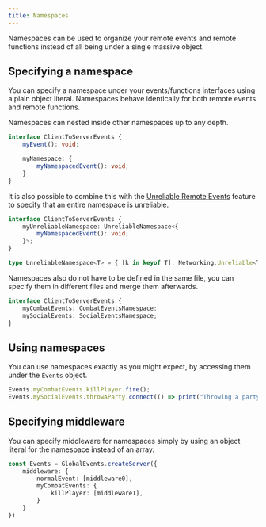 ```yaml
---
title: Namespaces
---
```


Namespaces can be used to organize your remote events and remote functions instead of all being under a single massive object.

## Specifying a namespace
You can specify a namespace under your events/functions interfaces using a plain object literal.
Namespaces behave identically for both remote events and remote functions.

Namespaces can nested inside other namespaces up to any depth.

```ts
interface ClientToServerEvents {
	myEvent(): void;

	myNamespace: {
		myNamespacedEvent(): void;
	}
}
```

It is also possible to combine this with the [Unreliable Remote Events](./remote-events.md#unreliable-events) feature to specify that an entire namespace is unreliable.

```ts
interface ClientToServerEvents {
	myUnreliableNamespace: UnreliableNamespace<{
		myNamespacedEvent(): void;
	}>;
}

type UnreliableNamespace<T> = { [k in keyof T]: Networking.Unreliable<T[k]> };
```

Namespaces also do not have to be defined in the same file, you can specify them in different files and merge them afterwards.

```ts
interface ClientToServerEvents {
	myCombatEvents: CombatEventsNamespace;
	mySocialEvents: SocialEventsNamespace;
}
```

## Using namespaces
You can use namespaces exactly as you might expect, by accessing them under the `Events` object.

```ts
Events.myCombatEvents.killPlayer.fire();
Events.mySocialEvents.throwAParty.connect(() => print("Throwing a party!"));
```

## Specifying middleware
You can specify middleware for namespaces simply by using an object literal for the namespace instead of an array.

```ts
const Events = GlobalEvents.createServer({
	middleware: {
		normalEvent: [middleware0],
		myCombatEvents: {
			killPlayer: [middleware1],
		}
	}
})
```
